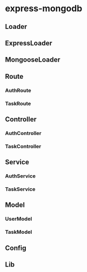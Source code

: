 # express-mongodb

## Loader
## ExpressLoader
## MongooseLoader
## Route
### AuthRoute
### TaskRoute

## Controller
### AuthController
### TaskController

## Service
### AuthService
### TaskService

## Model
### UserModel
### TaskModel

## Config

## Lib
